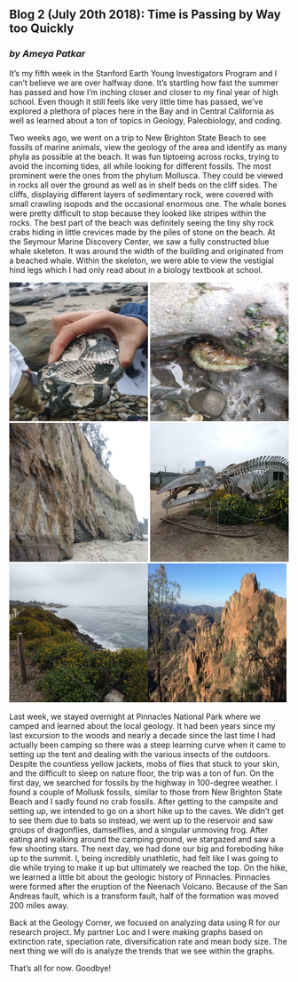 ## Blog 2 (July 20th 2018): Time is Passing by Way too Quickly
### _by Ameya Patkar_

It’s my fifth week in the Stanford Earth Young Investigators Program and I can’t believe we are over halfway done. It’s startling how fast the summer has passed and how I’m inching closer and closer to my final year of high school. Even though it still feels like very little time has passed, we’ve explored a plethora of places here in the Bay and in Central California as well as learned about a ton of topics in Geology, Paleobiology, and coding.

Two weeks ago, we went on a trip to New Brighton State Beach to see fossils of marine animals, view the geology of the area and identify as many phyla as possible at the beach. It was fun tiptoeing across rocks, trying to avoid the incoming tides, all while looking for different fossils. The most prominent were the ones from the phylum Mollusca. They could be viewed in rocks all over the ground as well as in shelf beds on the cliff sides. The cliffs, displaying different layers of sedimentary rock, were covered with small crawling isopods and the occasional enormous one. The whale bones were pretty difficult to stop because they looked like stripes within the rocks. The best part of the beach was definitely seeing the tiny shy rock crabs hiding in little crevices made by the piles of stone on the beach.  At the Seymour Marine Discovery Center, we saw a fully constructed blue whale skeleton. It was around the width of the building and originated from a beached whale. Within the skeleton, we were able to view the vestigial hind legs which I had only read about in a biology textbook at school. 

<img src="https://github.com/Ameya-P/SEYI2018/blob/master/images/20180703_095118.jpg" alt="Shell" width="250" height="250"> <img src="https://github.com/Ameya-P/SEYI2018/blob/master/images/20180703_101842.jpg" alt="Anemone" width="250" height="250"> <img src="https://github.com/Ameya-P/SEYI2018/blob/master/images/20180703_102413.jpg" alt="Cliff" width="250" height="250"> <img src="https://github.com/Ameya-P/SEYI2018/blob/master/images/20180703_124528.jpg" alt="Whale" width="250" height="250"><img src="https://github.com/Ameya-P/SEYI2018/blob/master/images/20180703_124631.jpg" alt="Ocean" width="250" height="250"><img src="https://github.com/Ameya-P/SEYI2018/blob/master/images/03C5D04E-1DD8-B71B-0B1F01D1CA78F067.jpg" alt="Pinnacles by the U.S. National Park Service" width="250" height="250">

Last week, we stayed overnight at Pinnacles National Park where we camped and learned about the local geology. It had been years since my last excursion to the woods and nearly a decade since the last time I had actually been camping so there was a steep learning curve when it came to setting up the tent and dealing with the various insects of the outdoors. Despite the countless yellow jackets, mobs of flies that stuck to your skin, and the difficult to sleep on nature floor, the trip was a ton of fun. On the first day, we searched for fossils by the highway in 100-degree weather. I found a couple of Mollusk fossils, similar to those from New Brighton State Beach and I sadly found no crab fossils. After getting to the campsite and setting up, we intended to go on a short hike up to the caves. We didn’t get to see them due to bats so instead, we went up to the reservoir and saw groups of dragonflies, damselflies, and a singular unmoving frog. After eating and walking around the camping ground, we stargazed and saw a few shooting stars. The next day, we had done our big and foreboding hike up to the summit. I, being incredibly unathletic, had felt like I was going to die while trying to make it up but ultimately we reached the top. On the hike, we learned a little bit about the geologic history of Pinnacles. Pinnacles were formed after the eruption of the Neenach Volcano. Because of the San Andreas fault, which is a transform fault, half of the formation was moved 200 miles away. 

Back at the Geology Corner, we focused on analyzing data using R for our research project. My partner Loc and I were making graphs based on extinction rate, speciation rate, diversification rate and mean body size. The next thing we will do is analyze the trends that we see within the graphs.

That’s all for now. Goodbye!
